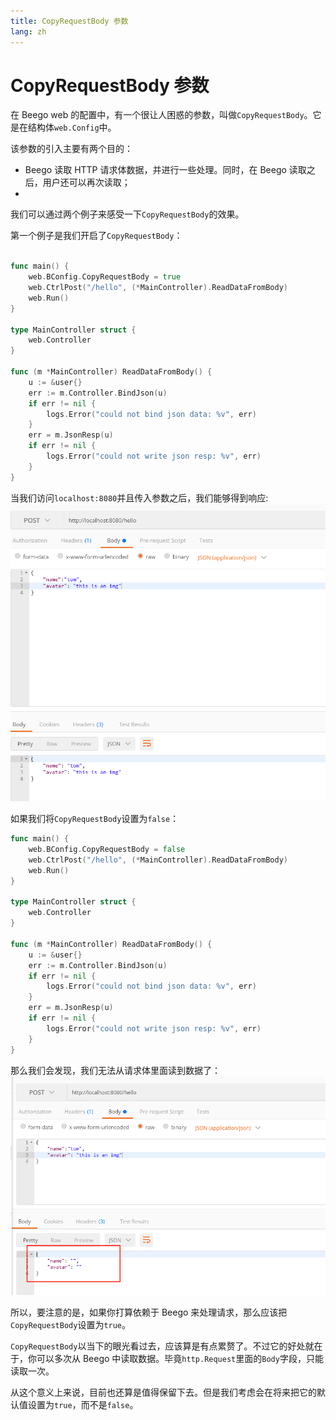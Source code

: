 ```yaml
---
title: CopyRequestBody 参数
lang: zh
---
```


# CopyRequestBody 参数

在 Beego web 的配置中，有一个很让人困惑的参数，叫做`CopyRequestBody`。它是在结构体`web.Config`中。

该参数的引入主要有两个目的：

- Beego 读取 HTTP 请求体数据，并进行一些处理。同时，在 Beego 读取之后，用户还可以再次读取；
-

我们可以通过两个例子来感受一下`CopyRequestBody`的效果。

第一个例子是我们开启了`CopyRequestBody`：

```go

func main() {
	web.BConfig.CopyRequestBody = true
	web.CtrlPost("/hello", (*MainController).ReadDataFromBody)
	web.Run()
}

type MainController struct {
	web.Controller
}

func (m *MainController) ReadDataFromBody() {
	u := &user{}
	err := m.Controller.BindJson(u)
	if err != nil {
		logs.Error("could not bind json data: %v", err)
	}
	err = m.JsonResp(u)
	if err != nil {
		logs.Error("could not write json resp: %v", err)
	}
}
```

当我们访问`localhost:8080`并且传入参数之后，我们能够得到响应:
![CopyRequestBody=true](./img/qa/copy_request_body_true.png)

如果我们将`CopyRequestBody`设置为`false`：

```go
func main() {
	web.BConfig.CopyRequestBody = false
	web.CtrlPost("/hello", (*MainController).ReadDataFromBody)
	web.Run()
}

type MainController struct {
	web.Controller
}

func (m *MainController) ReadDataFromBody() {
	u := &user{}
	err := m.Controller.BindJson(u)
	if err != nil {
		logs.Error("could not bind json data: %v", err)
	}
	err = m.JsonResp(u)
	if err != nil {
		logs.Error("could not write json resp: %v", err)
	}
}
```

那么我们会发现，我们无法从请求体里面读到数据了：
![CopyRequestBody=false](./img/qa/copy_request_body_false.png)

所以，要注意的是，如果你打算依赖于 Beego 来处理请求，那么应该把`CopyRequestBody`设置为`true`。

`CopyRequestBody`以当下的眼光看过去，应该算是有点累赘了。不过它的好处就在于，你可以多次从 Beego 中读取数据。毕竟`http.Request`里面的`Body`字段，只能读取一次。

从这个意义上来说，目前也还算是值得保留下去。但是我们考虑会在将来把它的默认值设置为`true`，而不是`false`。

